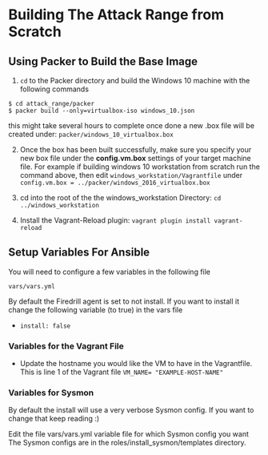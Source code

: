# Building The Attack Range from Scratch

## Using Packer to Build the Base Image

1. `cd` to the Packer directory and build the Windows 10 machine with the following commands
```
$ cd attack_range/packer
$ packer build --only=virtualbox-iso windows_10.json
```

this might take several hours to complete once done a new .box file will be created under: `packer/windows_10_virtualbox.box`

2. Once the box has been built successfully, make sure you specify your new box file under the **config.vm.box** settings of your target machine file. For example if building windows 10 workstation from scratch run the command above, then edit `windows_workstation/Vagrantfile` under `config.vm.box = ../packer/windows_2016_virtualbox.box` 

3. cd into the root of the the windows_workstation Directory: `cd ../windows_workstation`
4. Install the Vagrant-Reload plugin: `vagrant plugin install vagrant-reload`

## Setup Variables For Ansible

You will need to configure a few variables in the following file

`vars/vars.yml`

By default the Firedrill agent is set to not install. If you want to install it change the following variable (to true) in the vars file
* `install: false` 


### Variables for the Vagrant File
* Update the hostname you would like the VM to have in the Vagrantfile. This is line 1 of the Vagrant file `VM_NAME= "EXAMPLE-HOST-NAME"`

### Variables for Sysmon
By default the install will use a very verbose Sysmon config. If you want to change that keep reading :)

Edit the file vars/vars.yml variable file for which Sysmon config you want
The Sysmon configs are in the roles/install_sysmon/templates directory.



